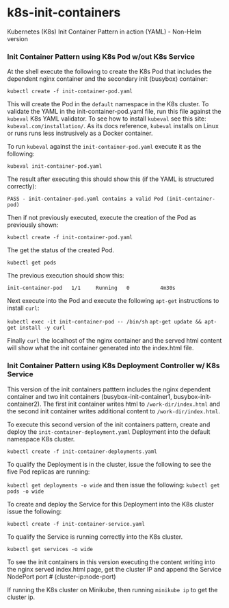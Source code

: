# k8s-init-containers
Kubernetes (K8s) Init Container Pattern in action (YAML) - Non-Helm version

### Init Container Pattern using K8s Pod w/out K8s Service

At the shell execute the following to create the K8s Pod that includes the dependent nginx container and 
the secondary init (busybox) container:

`kubectl create -f init-container-pod.yaml`

This will create the Pod in the `default` namespace in the K8s cluster. To validate the YAML in the init-container-pod.yaml file, 
run this file against the `kubeval` K8s YAML validator. To see how to install `kubeval` see this site: `kubeval.com/installation/`. 
As its docs reference, `kubeval` installs on Linux or runs runs less instrusively as a Docker container.

To run `kubeval` against the `init-container-pod.yaml` execute it as the following:

`kubeval init-container-pod.yaml` 

The result after executing this should show this (if the YAML is structured correctly):

`PASS - init-container-pod.yaml contains a valid Pod (init-container-pod)`

Then if not previously executed, execute the creation of the Pod as previously shown:

`kubectl create -f init-container-pod.yaml`

The get the status of the created Pod.

`kubectl get pods`

The previous execution should show this:

`init-container-pod   1/1     Running   0          4m30s`

Next execute into the Pod and execute the following `apt-get` instructions to install `curl`:

`kubectl exec -it init-container-pod -- /bin/sh`
`apt-get update && apt-get install -y curl`

Finally `curl` the localhost of the nginx container and the served html content will show what 
the init container generated into the index.html file.




### Init Container Pattern using K8s Deployment Controller w/ K8s Service

This version of the init containers patttern includes the nginx dependent container and two init containers 
(busybox-init-container1, busybox-init-container2). The first init container writes html to `/work-dir/index.html` and
the second init container writes additional content to `/work-dir/index.html`.

To execute this second version of the init containers pattern, create and deploy the `init-container-deployment.yaml` Deployment
into the default namespace K8s cluster. 

`kubectl create -f init-container-deployments.yaml` 

To qualify the Deployment is in the cluster, issue the following to see the five Pod replicas are running:

`kubectl get deployments -o wide` and then issue the following:
`kubectl get pods -o wide`

To create and deploy the Service for this Deployment into the K8s cluster issue the following:

`kubectl create -f init-container-service.yaml`

To qualify the Service is running correctly into the K8s cluster.

`kubectl get services -o wide`

To see the init containers in this version executing the content writing into the nginx served index.html page, get the cluster IP and 
append the Service NodePort port # (cluster-ip:node-port)

If running the K8s cluster on Minikube, then running `minikube ip` to get the cluster ip.